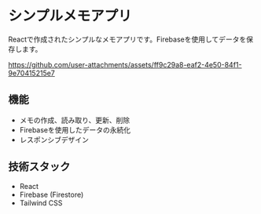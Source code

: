 # シンプルメモアプリ

Reactで作成されたシンプルなメモアプリです。Firebaseを使用してデータを保存します。

https://github.com/user-attachments/assets/ff9c29a8-eaf2-4e50-84f1-9e70415215e7

## 機能

- メモの作成、読み取り、更新、削除
- Firebaseを使用したデータの永続化
- レスポンシブデザイン

## 技術スタック

- React
- Firebase (Firestore)
- Tailwind CSS
